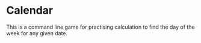 Calendar
========

This is a command line game for practising calculation to find the day of the week for any given date.
